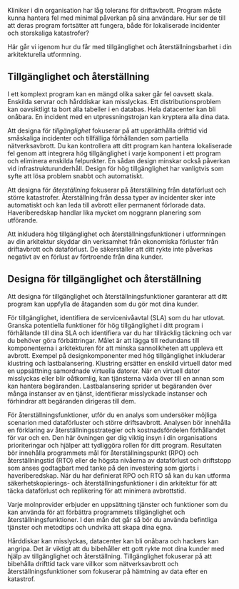 Kliniker i din organisation har låg tolerans för driftavbrott. Program måste kunna hantera fel med minimal påverkan på sina användare. Hur ser de till att deras program fortsätter att fungera, både för lokaliserade incidenter och storskaliga katastrofer? 

Här går vi igenom hur du får med tillgänglighet och återställningsbarhet i din arkitekturella utformning.

## <a name="availability-and-recoverability"></a>Tillgänglighet och återställning

I ett komplext program kan en mängd olika saker går fel oavsett skala. Enskilda servrar och hårddiskar kan misslyckas. Ett distributionsproblem kan oavsiktligt ta bort alla tabeller i en databas. Hela datacenter kan bli onåbara. En incident med en utpressningstrojan kan kryptera alla dina data.

Att designa för *tillgänglighet* fokuserar på att upprätthålla drifttid vid småskaliga incidenter och tillfälliga förhållanden som partiella nätverksavbrott. Du kan kontrollera att ditt program kan hantera lokaliserade fel genom att integrera hög tillgänglighet i varje komponent i ett program och eliminera enskilda felpunkter. En sådan design minskar också påverkan vid infrastrukturunderhåll. Design för hög tillgänglighet har vanligtvis som syfte att lösa problem snabbt och automatiskt.

Att designa för *återställning* fokuserar på återställning från dataförlust och större katastrofer. Återställning från dessa typer av incidenter sker inte automatiskt och kan leda till avbrott eller permanent förlorade data. Haveriberedskap handlar lika mycket om noggrann planering som utförande.

Att inkludera hög tillgänglighet och återställningsfunktioner i utformningen av din arkitektur skyddar din verksamhet från ekonomiska förluster från driftavbrott och dataförlust. De säkerställer att ditt rykte inte påverkas negativt av en förlust av förtroende från dina kunder.

## <a name="architecting-for-availability-and-recoverability"></a>Designa för tillgänglighet och återställning

Att designa för tillgänglighet och återställningsfunktioner garanterar att ditt program kan uppfylla de åtaganden som du gör mot dina kunder.

För tillgänglighet, identifiera de servicenivåavtal (SLA) som du har utlovat. Granska potentiella funktioner för hög tillgänglighet i ditt program i förhållande till dina SLA och identifiera var du har tillräcklig täckning och var du behöver göra förbättringar. Målet är att lägga till redundans till komponenterna i arkitekturen för att minska sannolikheten att uppleva ett avbrott. Exempel på designkomponenter med hög tillgänglighet inkluderar klustring och lastbalansering. Klustring ersätter en enskild virtuell dator med en uppsättning samordnade virtuella datorer. När en virtuell dator misslyckas eller blir oåtkomlig, kan tjänsterna växla över till en annan som kan hantera begäranden. Lastbalansering sprider ut begäranden över många instanser av en tjänst, identifierar misslyckade instanser och förhindrar att begäranden dirigeras till dem.

För återställningsfunktioner, utför du en analys som undersöker möjliga scenarion med dataförluster och större driftsavbrott. Analysen bör innehålla en förklaring av återställningsstrategier och kostnadsfördelen förhållandet för var och en. Den här övningen ger dig viktig insyn i din organisations prioriteringar och hjälper att tydliggöra rollen för ditt program. Resultaten bör innehålla programmets mål för återställningspunkt (RPO) och återställningstid (RTO) eller de högsta nivåerna av dataförlust och driftstopp som anses godtagbart med tanke på den investering som gjorts i haveriberedskap. När du har definierat RPO och RTO så kan du kan utforma säkerhetskopierings- och återställningsfunktioner i din arkitektur för att täcka dataförlust och replikering för att minimera avbrottstid.

Varje molnprovider erbjuder en uppsättning tjänster och funktioner som du kan använda för att förbättra programmets tillgänglighet och återställningsfunktioner. I den mån det går så bör du använda befintliga tjänster och metodtips och undvika att skapa dina egna.

Hårddiskar kan misslyckas, datacenter kan bli onåbara och hackers kan angripa. Det är viktigt att du bibehåller ett gott rykte mot dina kunder med hjälp av tillgänglighet och återställning. Tillgänglighet fokuserar på att bibehålla drifttid tack vare villkor som nätverksavbrott och återställningsfunktioner som fokuserar på hämtning av data efter en katastrof.
